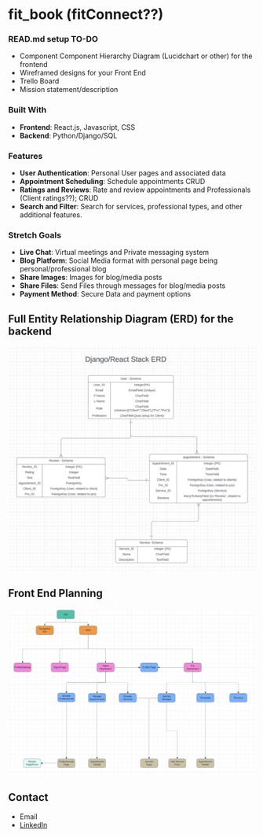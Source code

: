 # fit_book (fitConnect??)


### READ.md setup TO-DO
- Component Component Hierarchy Diagram (Lucidchart or other) for the frontend
- Wireframed designs for your Front End
- Trello Board
- Mission statement/description


### Built With

- **Frontend**: React.js, Javascript, CSS
- **Backend**: Python/Django/SQL

### Features
- **User Authentication**: Personal User pages and associated data
- **Appointment Scheduling**: Schedule appointments CRUD
- **Ratings and Reviews**: Rate and review appointments and Professionals (Client ratings??); CRUD
- **Search and Filter**: Search for services, professional types, and other additional features.

### Stretch Goals
- **Live Chat**: Virtual meetings and Private messaging system
- **Blog Platform**: Social Media format with personal page being personal/professional blog
- **Share Images**: Images for blog/media posts
- **Share Files**: Send Files through messages for blog/media posts
- **Payment Method**: Secure Data and payment options

## Full Entity Relationship Diagram (ERD) for the backend
![ERD Model](images/BookingERD.jpg)

## Front End Planning
![Component Hierarchy Diagram](images/BookingCHD.png)

## Contact
- Email
- [LinkedIn](https://www.linkedin.com/in/andrew-h-taggart/)
